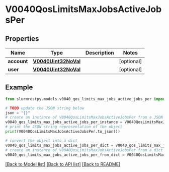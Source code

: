 # V0040QosLimitsMaxJobsActiveJobsPer


## Properties

Name | Type | Description | Notes
------------ | ------------- | ------------- | -------------
**account** | [**V0040Uint32NoVal**](V0040Uint32NoVal.md) |  | [optional]
**user** | [**V0040Uint32NoVal**](V0040Uint32NoVal.md) |  | [optional]

## Example

```python
from slurmrestpy.models.v0040_qos_limits_max_jobs_active_jobs_per import V0040QosLimitsMaxJobsActiveJobsPer

# TODO update the JSON string below
json = "{}"
# create an instance of V0040QosLimitsMaxJobsActiveJobsPer from a JSON string
v0040_qos_limits_max_jobs_active_jobs_per_instance = V0040QosLimitsMaxJobsActiveJobsPer.from_json(json)
# print the JSON string representation of the object
print(V0040QosLimitsMaxJobsActiveJobsPer.to_json())

# convert the object into a dict
v0040_qos_limits_max_jobs_active_jobs_per_dict = v0040_qos_limits_max_jobs_active_jobs_per_instance.to_dict()
# create an instance of V0040QosLimitsMaxJobsActiveJobsPer from a dict
v0040_qos_limits_max_jobs_active_jobs_per_from_dict = V0040QosLimitsMaxJobsActiveJobsPer.from_dict(v0040_qos_limits_max_jobs_active_jobs_per_dict)
```
[[Back to Model list]](../README.md#documentation-for-models) [[Back to API list]](../README.md#documentation-for-api-endpoints) [[Back to README]](../README.md)


